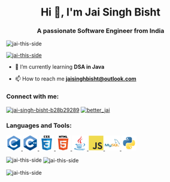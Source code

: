 <h1 align="center">Hi 👋, I'm Jai Singh Bisht</h1>
<h3 align="center">A passionate Software Engineer from India</h3>

<p align="left"> <img src="https://komarev.com/ghpvc/?username=jai-this-side&label=Profile%20views&color=0e75b6&style=flat" alt="jai-this-side" /> </p>

<p align="left"> <a href="https://github.com/ryo-ma/github-profile-trophy"><img src="https://github-profile-trophy.vercel.app/?username=jai-this-side" alt="jai-this-side" /></a> </p>

- 🌱 I’m currently learning **DSA in Java**

- 📫 How to reach me **jaisinghbisht@outlook.com**

<h3 align="left">Connect with me:</h3>
<p align="left">
<a href="https://linkedin.com/in/jai-singh-bisht-b28b29289" target="blank"><img align="center" src="https://raw.githubusercontent.com/rahuldkjain/github-profile-readme-generator/master/src/images/icons/Social/linked-in-alt.svg" alt="jai-singh-bisht-b28b29289" height="30" width="40" /></a>
<a href="https://instagram.com/better_jai" target="blank"><img align="center" src="https://raw.githubusercontent.com/rahuldkjain/github-profile-readme-generator/master/src/images/icons/Social/instagram.svg" alt="better_jai" height="30" width="40" /></a>
</p>

<h3 align="left">Languages and Tools:</h3>
<p align="left"> <a href="https://www.cprogramming.com/" target="_blank" rel="noreferrer"> <img src="https://raw.githubusercontent.com/devicons/devicon/master/icons/c/c-original.svg" alt="c" width="40" height="40"/> </a> <a href="https://www.w3schools.com/cpp/" target="_blank" rel="noreferrer"> <img src="https://raw.githubusercontent.com/devicons/devicon/master/icons/cplusplus/cplusplus-original.svg" alt="cplusplus" width="40" height="40"/> </a> <a href="https://www.w3schools.com/css/" target="_blank" rel="noreferrer"> <img src="https://raw.githubusercontent.com/devicons/devicon/master/icons/css3/css3-original-wordmark.svg" alt="css3" width="40" height="40"/> </a> <a href="https://www.w3.org/html/" target="_blank" rel="noreferrer"> <img src="https://raw.githubusercontent.com/devicons/devicon/master/icons/html5/html5-original-wordmark.svg" alt="html5" width="40" height="40"/> </a> <a href="https://www.java.com" target="_blank" rel="noreferrer"> <img src="https://raw.githubusercontent.com/devicons/devicon/master/icons/java/java-original.svg" alt="java" width="40" height="40"/> </a> <a href="https://developer.mozilla.org/en-US/docs/Web/JavaScript" target="_blank" rel="noreferrer"> <img src="https://raw.githubusercontent.com/devicons/devicon/master/icons/javascript/javascript-original.svg" alt="javascript" width="40" height="40"/> </a> <a href="https://www.mysql.com/" target="_blank" rel="noreferrer"> <img src="https://raw.githubusercontent.com/devicons/devicon/master/icons/mysql/mysql-original-wordmark.svg" alt="mysql" width="40" height="40"/> </a> <a href="https://www.python.org" target="_blank" rel="noreferrer"> <img src="https://raw.githubusercontent.com/devicons/devicon/master/icons/python/python-original.svg" alt="python" width="40" height="40"/> </a> </p>

<p><img align="left" src="https://github-readme-stats.vercel.app/api/top-langs?username=jai-this-side&show_icons=true&locale=en&layout=compact" alt="jai-this-side" /></p>

<p>&nbsp;<img align="center" src="https://github-readme-stats.vercel.app/api?username=jai-this-side&show_icons=true&locale=en" alt="jai-this-side" /></p>

<p><img align="center" src="https://github-readme-streak-stats.herokuapp.com/?user=jai-this-side&" alt="jai-this-side" /></p>
